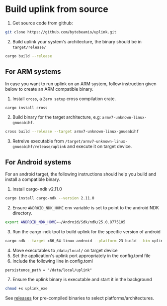 # Build uplink from source

1. Get source code from github:
```sh
git clone https://github.com/bytebeamio/uplink.git
```
2. Build uplink your system's architecture, the binary should be in `target/release/`
```sh
cargo build --release
```
## For ARM systems

In case you want to run uplink on an ARM system, follow instruction given below to create an ARM compatible binary.

1. Install `cross`, a `Zero setup` cross compilation crate.
```sh
cargo install cross
```
2. Build binary for the target architecture, e.g: `armv7-unknown-linux-gnueabihf`.
```sh
cross build --release --target armv7-unknown-linux-gnueabihf
```
3. Retreive executable from `/target/armv7-unknown-linux-gnueabihf/release/uplink` and execute it on target device.

## For Android systems

For an android target, the following instructions should help you build and install a compatible binary.
1. Install cargo-ndk v2.11.0
```sh
cargo install cargo-ndk --version 2.11.0
```
2. Ensure `ANDROID_NDK_HOME` env variable is set to point to the android NDK directory.
```sh
export ANDROID_NDK_HOME=~/Android/Sdk/ndk/25.0.8775105
```
3. Run the cargo-ndk tool to build uplink for the specific version of android
```sh
cargo ndk --target x86_64-linux-android --platform 23 build --bin uplink
```
4. Move executables to `/data/local/` on target device
5. Set the application's uplink port appropriately in the config.toml file
6. Include the following line in config.toml
```
persistence_path = "/data/local/uplink"
```
7. Ensure the uplink binary is executable and start it in the background
```sh
chmod +x uplink_exe
```

See [releases] for pre-compiled binaries to select platforms/architectures.

[releases]: https://github.com/bytebeamio/uplink/releases/